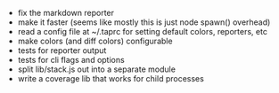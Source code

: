 - fix the markdown reporter
- make it faster (seems like mostly this is just node spawn() overhead)
- read a config file at ~/.taprc for setting default colors,
  reporters, etc
- make colors (and diff colors) configurable
- tests for reporter output
- tests for cli flags and options
- split lib/stack.js out into a separate module
- write a coverage lib that works for child processes
